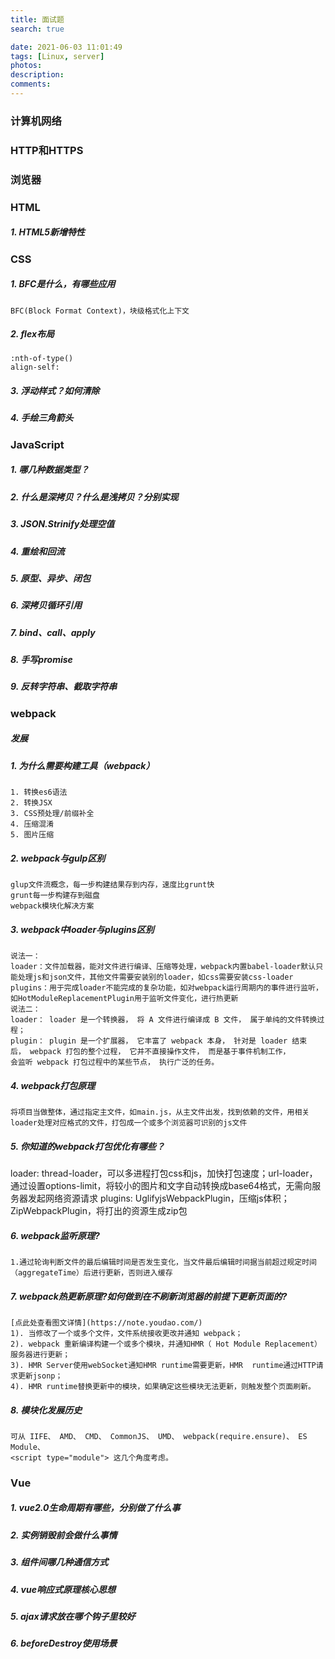 ```yaml
---
title: 面试题
search: true

date: 2021-06-03 11:01:49
tags: [Linux, server]
photos:
description:
comments:
---
```



### 计算机网络
### HTTP和HTTPS
### 浏览器





### HTML
##### 1\. HTML5新增特性




### CSS
##### 1\. BFC是什么，有哪些应用
```
BFC(Block Format Context)，块级格式化上下文
```
##### 2\. flex布局
```
:nth-of-type()
align-self: 
```
##### 3\. 浮动样式？如何清除

##### 4\. 手绘三角箭头













### JavaScript
##### 1\. 哪几种数据类型？

##### 2\. 什么是深拷贝？什么是浅拷贝？分别实现

##### 3\. JSON.Strinify处理空值

##### 4\. 重绘和回流

##### 5\. 原型、异步、闭包

##### 6\. 深拷贝循环引用

##### 7\. bind、call、apply

##### 8\. 手写promise

##### 9\. 反转字符串、截取字符串


















### webpack
##### 发展

##### 1\. 为什么需要构建工具（webpack）
```
1. 转换es6语法
2. 转换JSX
3. CSS预处理/前缀补全
4. 压缩混淆
5. 图片压缩
```
##### 2\. webpack与gulp区别
```
glup文件流概念，每一步构建结果存到内存，速度比grunt快
grunt每一步构建存到磁盘
webpack模块化解决方案
```
##### 3\. webpack中loader与plugins区别
```
说法一：
loader：文件加载器，能对文件进行编译、压缩等处理，webpack内置babel-loader默认只能处理js和json文件，其他文件需要安装别的loader，如css需要安装css-loader
plugins：用于完成loader不能完成的复杂功能，如对webpack运行周期内的事件进行监听，如HotModuleReplacementPlugin用于监听文件变化，进行热更新
说法二：
loader： loader 是一个转换器， 将 A 文件进行编译成 B 文件， 属于单纯的文件转换过程；
plugin： plugin 是一个扩展器， 它丰富了 webpack 本身， 针对是 loader 结束
后， webpack 打包的整个过程， 它并不直接操作文件， 而是基于事件机制工作，
会监听 webpack 打包过程中的某些节点， 执行广泛的任务。
```
##### 4\. webpack打包原理
```
将项目当做整体，通过指定主文件，如main.js，从主文件出发，找到依赖的文件，用相关loader处理对应格式的文件，打包成一个或多个浏览器可识别的js文件
```
##### 5\. 你知道的webpack打包优化有哪些？
loader: thread-loader，可以多进程打包css和js，加快打包速度；url-loader，通过设置options-limit，将较小的图片和文字自动转换成base64格式，无需向服务器发起网络资源请求
plugins: UglifyjsWebpackPlugin，压缩js体积；ZipWebpackPlugin，将打出的资源生成zip包
##### 6\. webpack监听原理?
```
1.通过轮询判断文件的最后编辑时间是否发生变化，当文件最后编辑时间据当前超过规定时间（aggregateTime）后进行更新，否则进入缓存
```
##### 7\. webpack热更新原理?如何做到在不刷新浏览器的前提下更新页面的?
```
[点此处查看图文详情](https://note.youdao.com/)
1). 当修改了一个或多个文件，文件系统接收更改并通知 webpack；
2). webpack 重新编译构建一个或多个模块，并通知HMR（ Hot Module Replacement）服务器进行更新；
3). HMR Server使用webSocket通知HMR runtime需要更新，HMR  runtime通过HTTP请求更新jsonp；
4). HMR runtime替换更新中的模块，如果确定这些模块无法更新，则触发整个页面刷新。
```
##### 8\. 模块化发展历史
```
可从 IIFE、 AMD、 CMD、 CommonJS、 UMD、 webpack(require.ensure)、 ES Module、
<script type="module"> 这几个角度考虑。
```











### Vue
##### 1\. vue2.0生命周期有哪些，分别做了什么事

##### 2\. 实例销毁前会做什么事情

##### 3\. 组件间哪几种通信方式

##### 4\. vue响应式原理核心思想

##### 5\. ajax请求放在哪个钩子里较好

##### 6\. beforeDestroy使用场景